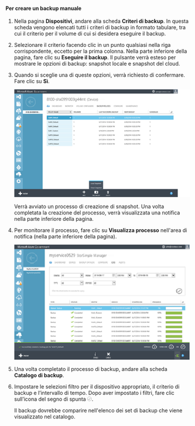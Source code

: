 <!--author=SharS last changed: 9/17/15-->

#### Per creare un backup manuale
1. Nella pagina **Dispositivi**, andare alla scheda **Criteri di backup**. In questa scheda vengono elencati tutti i criteri di backup in formato tabulare, tra cui il criterio per il volume di cui si desidera eseguire il backup.
2. Selezionare il criterio facendo clic in un punto qualsiasi nella riga corrispondente, eccetto per la prima colonna. Nella parte inferiore della pagina, fare clic su **Eseguire il backup**. Il pulsante verrà esteso per mostrare le opzioni di backup: snapshot locale e snapshot del cloud.
3. Quando si sceglie una di queste opzioni, verrà richiesto di confermare. Fare clic su **Sì**.
   
    ![Creazione del backup1 manuale](./media/storsimple-create-manual-backup-gov/HCS_CreateManualBackup1-gov-include.png)
   
    Verrà avviato un processo di creazione di snapshot. Una volta completata la creazione del processo, verrà visualizzata una notifica nella parte inferiore della pagina.
4. Per monitorare il processo, fare clic su **Visualizza processo** nell'area di notifica (nella parte inferiore della pagina).
   
    ![Creazione del backup2 manuale](./media/storsimple-create-manual-backup-gov/HCS_CreateManualBackup2-gov-include.png)
5. Una volta completato il processo di backup, andare alla scheda **Catalogo di backup**.
6. Impostare le selezioni filtro per il dispositivo appropriato, il criterio di backup e l’intervallo di tempo. Dopo aver impostato i filtri, fare clic sull’icona del segno di spunta ![icona del segno di spunta](./media/storsimple-create-manual-backup/HCS_CheckIcon-include.png).
   
   Il backup dovrebbe comparire nell'elenco dei set di backup che viene visualizzato nel catalogo.

<!---HONumber=Oct15_HO3-->